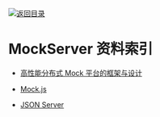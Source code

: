[![返回目录](https://parg.co/UGo)](https://parg.co/b4z) 
 


# MockServer 资料索引

* [高性能分布式 Mock 平台的框架与设计](http://139.196.14.76/t/mock/285)

* [Mock.js](http://mockjs.com/)

* [JSON Server](https://github.com/typicode/json-server)
